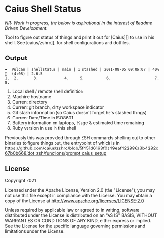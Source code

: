 # Caius Shell Status

_NR: Work in progress, the below is aspirational in the interest of Readme Driven Development._

Tool to figure out status of things and print it out for [Caius][] to use in his shell. See [caius/zshrc][] for shell configurations and dotfiles.

## Output

```
➡️  Vulcan | shellstatus | main | 1 stashed | 2021-08-05 09:06:07 | 40% 🔋  (4:08) | 2.6.5
1.  2.       3.            4.     5.          6.                    7.               8.
```

1. Local shell / remote shell definition
2. Machine hostname
3. Current directory
4. Current git branch, dirty workspace indicator
5. Git stash information (so Caius doesn't forget he's stashed things)
6. Current Date/Time in ISO8601
7. Battery information on laptops, %age & estimated time remaining
8. Ruby version in use in this shell

Previously this was provided through ZSH commands shelling out to other binaries to figure things out, the entrypoint of which is in <https://github.com/caius/zshrc/blob/5f451d6163f0a49eaf422886a3b4282c67b0b668/dot_zsh/functions/prompt_caius_setup>

## License

Copyright 2021 

Licensed under the Apache License, Version 2.0 (the "License"); you may not use this file except in compliance with the License. You may obtain a copy of the License at <http://www.apache.org/licenses/LICENSE-2.0>

Unless required by applicable law or agreed to in writing, software distributed under the License is distributed on an "AS IS" BASIS, WITHOUT WARRANTIES OR CONDITIONS OF ANY KIND, either express or implied. See the License for the specific language governing permissions and limitations under the License.
